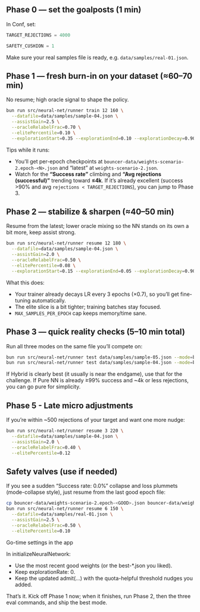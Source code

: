 ## Phase 0 — set the goalposts (1 min)

In Conf, set:

```ts
TARGET_REJECTIONS = 4000

SAFETY_CUSHION = 1
```

Make sure your real samples file is ready, e.g. `data/samples/real-01.json`.

## Phase 1 — fresh burn-in on your dataset (≈60–70 min)

No resume; high oracle signal to shape the policy.

```bash
bun run src/neural-net/runner train 12 160 \
  --datafile=data/samples/sample-04.json \
  --assistGain=2.5 \
  --oracleRelabelFrac=0.70 \
  --elitePercentile=0.10 \
  --explorationStart=0.35 --explorationEnd=0.10 --explorationDecay=0.90
```

Tips while it runs:

- You’ll get per-epoch checkpoints at `bouncer-data/weights-scenario-2.epoch-<N>.json` and “latest” at `weights-scenario-2.json`.
- Watch for the **“Success rate”** climbing and **“Avg rejections (successful)”** trending toward **≤4k**. If it’s already excellent (success >90% and avg `rejections < TARGET_REJECTIONS`), you can jump to Phase 3.

## Phase 2 — stabilize & sharpen (≈40–50 min)

Resume from the latest; lower oracle mixing so the NN stands on its own a bit more, keep assist strong.

```bash
bun run src/neural-net/runner resume 12 180 \
  --datafile=data/samples/sample-04.json \
  --assistGain=2.0 \
  --oracleRelabelFrac=0.50 \
  --elitePercentile=0.08 \
  --explorationStart=0.15 --explorationEnd=0.05 --explorationDecay=0.90
```

What this does:

- Your trainer already decays LR every 3 epochs (×0.7), so you’ll get fine-tuning automatically.
- The elite slice is a bit tighter; training batches stay focused.
- `MAX_SAMPLES_PER_EPOCH` cap keeps memory/time sane.

## Phase 3 — quick reality checks (5–10 min total)

Run all three modes on the same file you’ll compete on:

```bash
bun run src/neural-net/runner test data/samples/sample-05.json --mode=bouncer
bun run src/neural-net/runner test data/samples/sample-04.json --mode=bouncer
```

If Hybrid is clearly best (it usually is near the endgame), use that for the challenge. If Pure NN is already ≥99% success and ~4k or less rejections, you can go pure for simplicity.

## Phase 5 - Late micro adjustments

If you’re within ~500 rejections of your target and want one more nudge:

```bash
bun run src/neural-net/runner resume 3 220 \
  --datafile=data/samples/sample-04.json \
  --assistGain=2.0 \
  --oracleRelabelFrac=0.40 \
  --elitePercentile=0.12
```

## Safety valves (use if needed)

If you see a sudden “Success rate: 0.0%” collapse and loss plummets (mode-collapse style), just resume from the last good epoch file:

```bash
cp bouncer-data/weights-scenario-2.epoch-<GOOD>.json bouncer-data/weights-scenario-2.json
bun run src/neural-net/runner resume 6 150 \
  --datafile=data/samples/real-01.json \
  --assistGain=2.5 \
  --oracleRelabelFrac=0.50 \
  --elitePercentile=0.10
```

Go-time settings in the app

In initializeNeuralNetwork:

- Use the most recent good weights (or the best-\*.json you liked).
- Keep explorationRate: 0.
- Keep the updated admit(...) with the quota-helpful threshold nudges you added.

That’s it. Kick off Phase 1 now; when it finishes, run Phase 2, then the three eval commands, and ship the best mode.
